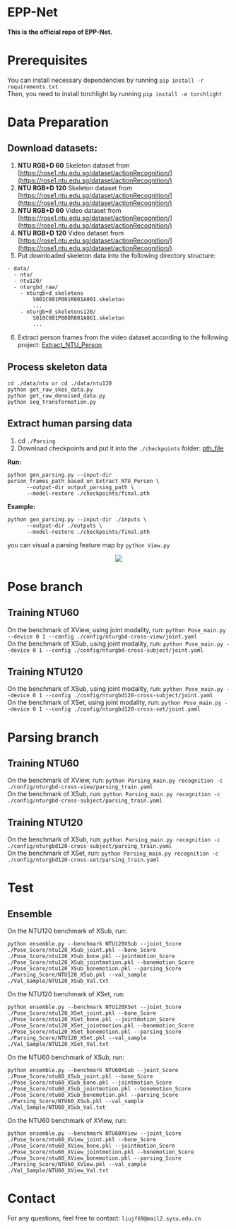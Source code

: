 # EPP-Net
**This is the official repo of EPP-Net.**

# Prerequisites
You can install necessary dependencies by running ```pip install -r requirements.txt```  <br />
Then, you need to install torchlight by running ```pip install -e torchlight```  <br />

# Data Preparation
## Download datasets:
1. **NTU RGB+D 60** Skeleton dataset from [https://rose1.ntu.edu.sg/dataset/actionRecognition/](https://rose1.ntu.edu.sg/dataset/actionRecognition/) <br />
2. **NTU RGB+D 120** Skeleton dataset from [https://rose1.ntu.edu.sg/dataset/actionRecognition/](https://rose1.ntu.edu.sg/dataset/actionRecognition/) <br />
3. **NTU RGB+D 60** Video dataset from [https://rose1.ntu.edu.sg/dataset/actionRecognition/](https://rose1.ntu.edu.sg/dataset/actionRecognition/) <br />
4. **NTU RGB+D 120** Video dataset from [https://rose1.ntu.edu.sg/dataset/actionRecognition/](https://rose1.ntu.edu.sg/dataset/actionRecognition/) <br />
5. Put downloaded skeleton data into the following directory structure:
```
- data/
  - ntu/
  - ntu120/
  - nturgbd_raw/
    - nturgb+d_skeletons
        S001C001P001R001A001.skeleton
        ...
    - nturgb+d_skeletons120/
        S018C001P008R001A061.skeleton
        ...
```
6. Extract person frames from the video dataset according to the following project: [Extract_NTU_Person](https://github.com/liujf69/Extract_NTU_Person) <br />
## Process skeleton data
```
cd ./data/ntu or cd ./data/ntu120
python get_raw_skes_data.py
python get_raw_denoised_data.py
python seq_transformation.py
```
## Extract human parsing data
1. cd ```./Parsing```
2. Download checkpoints and put it into the ```./checkpoints``` folder: [pth_file](https://drive.google.com/file/d/1R2SISHFYyWag6iAw8qzoWfcTPs6hLdr7/view?usp=sharing) <br />

**Run:** 
```
python gen_parsing.py --input-dir person_frames_path_based_on_Extract_NTU_Person \
      --output-dir output_parsing_path \
      --model-restore ./checkpoints/final.pth
```
**Example:** 
```
python gen_parsing.py --input-dir ./inputs \
      --output-dir ./outputs \
      --model-restore ./checkpoints/final.pth
```
you can visual a parsing feature map by ```python View.py``` <br />
<div align=center>
<img src="https://github.com/liujf69/EPP-Net/blob/master/Parsing/S001C001P001R001A001.png"/>
</div>

# Pose branch
## Training NTU60
On the benchmark of XView, using joint modality, run: ```python Pose_main.py --device 0 1 --config ./config/nturgbd-cross-view/joint.yaml``` <br />
On the benchmark of XSub, using joint modality, run: ```python Pose_main.py --device 0 1 --config ./config/nturgbd-cross-subject/joint.yaml``` <br />

## Training NTU120
On the benchmark of XSub, using joint modality, run: ```python Pose_main.py --device 0 1 --config ./config/nturgbd120-cross-subject/joint.yaml``` <br />
On the benchmark of XSet, using joint modality, run: ```python Pose_main.py --device 0 1 --config ./config/nturgbd120-cross-set/joint.yaml``` <br />

# Parsing branch
## Training NTU60
On the benchmark of XView, run: ```python Parsing_main.py recognition -c ./config/nturgbd-cross-view/parsing_train.yaml``` <br />
On the benchmark of XSub, run: ```python Parsing_main.py recognition -c ./config/nturgbd-cross-subject/parsing_train.yaml``` <br />
## Training NTU120
On the benchmark of XSub, run: ```python Parsing_main.py recognition -c ./config/nturgbd120-cross-subject/parsing_train.yaml``` <br />
On the benchmark of XSet, run: ```python Parsing_main.py recognition -c ./config/nturgbd120-cross-set/parsing_train.yaml``` <br />

# Test
## Ensemble
On the NTU120 benchmark of XSub, run:
```
python ensemble.py --benchmark NTU120XSub --joint_Score ./Pose_Score/ntu120_XSub_joint.pkl --bone_Score ./Pose_Score/ntu120_XSub_bone.pkl --jointmotion_Score ./Pose_Score/ntu120_XSub_jointmotion.pkl --bonemotion_Score ./Pose_Score/ntu120_XSub_bonemotion.pkl --parsing_Score ./Parsing_Score/NTU120_XSub.pkl --val_sample ./Val_Sample/NTU120_XSub_Val.txt
```
On the NTU120 benchmark of XSet, run:
```
python ensemble.py --benchmark NTU120XSet --joint_Score ./Pose_Score/ntu120_XSet_joint.pkl --bone_Score ./Pose_Score/ntu120_XSet_bone.pkl --jointmotion_Score ./Pose_Score/ntu120_XSet_jointmotion.pkl --bonemotion_Score ./Pose_Score/ntu120_XSet_bonemotion.pkl --parsing_Score ./Parsing_Score/NTU120_XSet.pkl --val_sample ./Val_Sample/NTU120_XSet_Val.txt
```
On the NTU60 benchmark of XSub, run:
```
python ensemble.py --benchmark NTU60XSub --joint_Score ./Pose_Score/ntu60_XSub_joint.pkl --bone_Score ./Pose_Score/ntu60_XSub_bone.pkl --jointmotion_Score ./Pose_Score/ntu60_XSub_jointmotion.pkl --bonemotion_Score ./Pose_Score/ntu60_XSub_bonemotion.pkl --parsing_Score ./Parsing_Score/NTU60_XSub.pkl --val_sample ./Val_Sample/NTU60_XSub_Val.txt
```
On the NTU60 benchmark of XView, run:
```
python ensemble.py --benchmark NTU60XView --joint_Score ./Pose_Score/ntu60_XView_joint.pkl --bone_Score ./Pose_Score/ntu60_XView_bone.pkl --jointmotion_Score ./Pose_Score/ntu60_XView_jointmotion.pkl --bonemotion_Score ./Pose_Score/ntu60_XView_bonemotion.pkl --parsing_Score ./Parsing_Score/NTU60_XView.pkl --val_sample ./Val_Sample/NTU60_XView_Val.txt
```
# Contact
For any questions, feel free to contact: ```liujf69@mail2.sysu.edu.cn```

